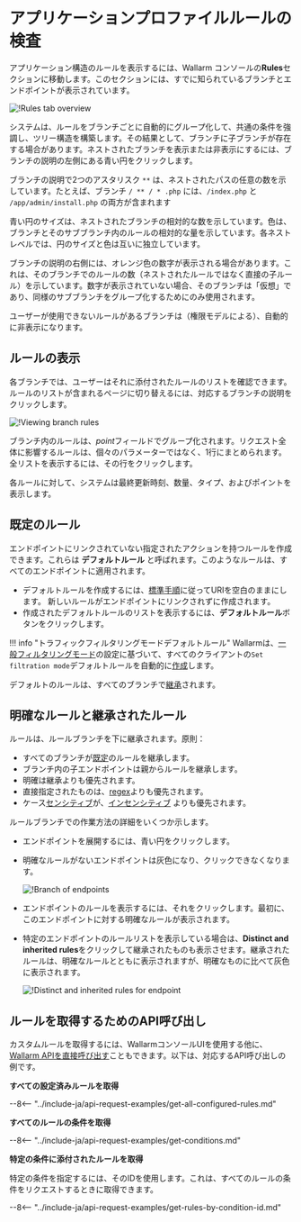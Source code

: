 [img-rules-overview]:       ../../images/user-guides/rules/rules-overview.png
[img-view-rules]:           ../../images/user-guides/rules/view-rules.png

# アプリケーションプロファイルルールの検査

アプリケーション構造のルールを表示するには、Wallarm コンソールの**Rules**セクションに移動します。このセクションには、すでに知られているブランチとエンドポイントが表示されています。

![!Rules tab overview][img-rules-overview]

システムは、ルールをブランチごとに自動的にグループ化して、共通の条件を強調し、ツリー構造を構築します。その結果として、ブランチに子ブランチが存在する場合があります。ネストされたブランチを表示または非表示にするには、ブランチの説明の左側にある青い円をクリックします。

ブランチの説明で2つのアスタリスク `**` は、ネストされたパスの任意の数を示しています。たとえば、ブランチ `/ ** / * .php` には、`/index.php` と `/app/admin/install.php` の両方が含まれます

青い円のサイズは、ネストされたブランチの相対的な数を示しています。色は、ブランチとそのサブブランチ内のルールの相対的な量を示しています。各ネストレベルでは、円のサイズと色は互いに独立しています。

ブランチの説明の右側には、オレンジ色の数字が表示される場合があります。これは、そのブランチでのルールの数（ネストされたルールではなく直接の子ルール）を示しています。数字が表示されていない場合、そのブランチは「仮想」であり、同様のサブブランチをグループ化するためにのみ使用されます。

ユーザーが使用できないルールがあるブランチは（権限モデルによる）、自動的に非表示になります。



## ルールの表示

各ブランチでは、ユーザーはそれに添付されたルールのリストを確認できます。ルールのリストが含まれるページに切り替えるには、対応するブランチの説明をクリックします。

![!Viewing branch rules][img-view-rules]

ブランチ内のルールは、*point*フィールドでグループ化されます。リクエスト全体に影響するルールは、個々のパラメーターではなく、1行にまとめられます。全リストを表示するには、その行をクリックします。

各ルールに対して、システムは最終更新時刻、数量、タイプ、およびポイントを表示します。

## 既定のルール

エンドポイントにリンクされていない指定されたアクションを持つルールを作成できます。これらは **デフォルトルール** と呼ばれます。このようなルールは、すべてのエンドポイントに適用されます。

* デフォルトルールを作成するには、[標準手順](add-rule.md)に従ってURIを空白のままにします。 新しいルールがエンドポイントにリンクされずに作成されます。
* 作成されたデフォルトルールのリストを表示するには、**デフォルトルール**ボタンをクリックします。

!!! info "トラフィックフィルタリングモードデフォルトルール"
    Wallarmは、[一般フィルタリングモード](../../admin-en/configure-wallarm-mode.md#setting-up-the-general-filtration-rule-in-wallarm-console)の設定に基づいて、すべてのクライアントの`Set filtration mode`デフォルトルールを自動的に[作成](wallarm-mode-rule.md#default-instance-of-rule)します。

デフォルトのルールは、すべてのブランチで[継承](#distinct-and-inherited-rules)されます。

## 明確なルールと継承されたルール

ルールは、ルールブランチを下に継承されます。原則：

* すべてのブランチが[既定](#default-rules)のルールを継承します。
* ブランチ内の子エンドポイントは親からルールを継承します。
* 明確は継承よりも優先されます。
* 直接指定されたものは、[regex](add-rule.md#condition-type-regex)よりも優先されます。
* ケース[センシティブ](add-rule.md#condition-type-equal)が、[インセンシティブ](add-rule.md#condition-type-iequal-aa) よりも優先されます。

ルールブランチでの作業方法の詳細をいくつか示します。

* エンドポイントを展開するには、青い円をクリックします。
* 明確なルールがないエンドポイントは灰色になり、クリックできなくなります。

    ![!Branch of endpoints](../../images/user-guides/rules/rules-branch.png)

* エンドポイントのルールを表示するには、それをクリックします。最初に、このエンドポイントに対する明確なルールが表示されます。
* 特定のエンドポイントのルールリストを表示している場合は、**Distinct and inherited rules**をクリックして継承されたものも表示させます。継承されたルールは、明確なルールとともに表示されますが、明確なものに比べて灰色に表示されます。

    ![!Distinct and inherited rules for endpoint][img-view-rules]

## ルールを取得するためのAPI呼び出し

カスタムルールを取得するには、WallarmコンソールUIを使用する他に、[Wallarm APIを直接呼び出す](../../api/overview.md)こともできます。以下は、対応するAPI呼び出しの例です。

**すべての設定済みルールを取得**

--8<-- "../include-ja/api-request-examples/get-all-configured-rules.md"

**すべてのルールの条件を取得**

--8<-- "../include-ja/api-request-examples/get-conditions.md"

**特定の条件に添付されたルールを取得**

特定の条件を指定するには、そのIDを使用します。これは、すべてのルールの条件をリクエストするときに取得できます。

--8<-- "../include-ja/api-request-examples/get-rules-by-condition-id.md"
